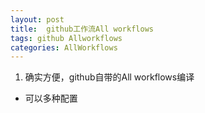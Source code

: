 ```yaml
---
layout: post
title:  github工作流All workflows
tags: github Allworkflows
categories: AllWorkflows
---
```

 
1.  确实方便，github自带的All workflows编译
* 可以多种配置
 

 
